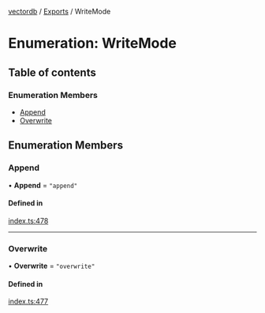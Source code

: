 [vectordb](../README.md) / [Exports](../modules.md) / WriteMode

# Enumeration: WriteMode

## Table of contents

### Enumeration Members

- [Append](WriteMode.md#append)
- [Overwrite](WriteMode.md#overwrite)

## Enumeration Members

### Append

• **Append** = ``"append"``

#### Defined in

[index.ts:478](https://github.com/lancedb/lancedb/blob/20281c7/node/src/index.ts#L478)

___

### Overwrite

• **Overwrite** = ``"overwrite"``

#### Defined in

[index.ts:477](https://github.com/lancedb/lancedb/blob/20281c7/node/src/index.ts#L477)
